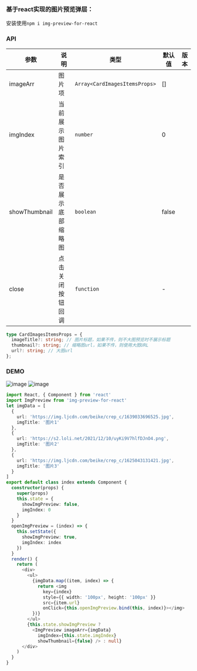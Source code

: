 ### 基于react实现的图片预览弹层：

安装使用`npm i img-preview-for-react`



### API

| 参数        | 说明                  | 类型                          | 默认值               | 版本 |
| ----------- | --------------------- | ----------------------------- | -------------------- | ---- |
| imageArr       | 图片项                | `Array<CardImagesItemsProps>` | []                   |
| imgIndex | 当前展示图片索引          | `number`                | 0 |
| showThumbnail | 是否展示底部缩略图 |    `boolean`        |    false      |
| close | 点击关闭按钮回调 |    `function`        |    -      |


```ts
type CardImagesItemsProps = {
  imageTitle?: string; // 图片标题，如果不传，则不大图预览时不展示标题
  thumbnail?: string; // 缩略图url，如果不传，则使用大图URL
  url?: string; // 大图url
};

```

### DEMO

![image](https://user-images.githubusercontent.com/38370643/147807907-00857dba-2873-49f2-85ef-0ec4304a1564.png)
![image](https://user-images.githubusercontent.com/38370643/147807937-e82d8272-e37b-4dc8-b7f3-0bb2454c0571.png)

```ts
import React, { Component } from 'react'
import ImgPreview from 'img-preview-for-react'
let imgData = [
  {
    url: 'https://img.ljcdn.com/beike/crep_c/1639033696525.jpg',
    imgTitle: '图片1'
  },
  {
    url: 'https://s2.loli.net/2021/12/10/uyKi9V7hlfDJnO4.png',
    imgTitle: '图片2'
  },
  {
    url: 'https://img.ljcdn.com/beike/crep_c/1625043131421.jpg',
    imgTitle: '图片3'
  }
]
export default class index extends Component {
  constructor(props) {
    super(props)
    this.state = {
      showImgPreview: false,
      imgIndex: 0
    }
  }
  openImgPreview = (index) => {
    this.setState({
      showImgPreview: true,
      imgIndex: index
    })
  }
  render() {
    return (
      <div>
        <ul>
          {imgData.map((item, index) => {
            return <img
              key={index}
              style={{ width: '100px', height: '100px' }}
              src={item.url}
              onClick={this.openImgPreview.bind(this, index)}></img>
          })}
        </ul>
        {this.state.showImgPreview ?
          <ImgPreview imageArr={imgData}
            imgIndex={this.state.imgIndex}
            showThumbnail={false} /> : null}
      </div>
    )
  }
}
```
